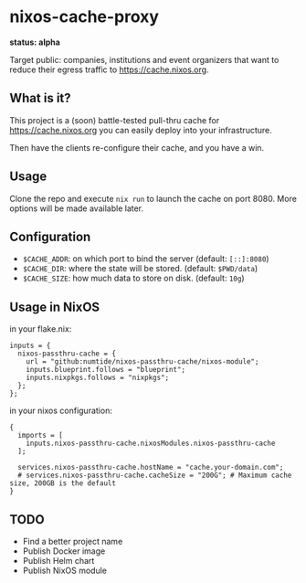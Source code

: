 # nixos-cache-proxy

**status: alpha**

Target public: companies, institutions and event organizers that want to
               reduce their egress traffic to https://cache.nixos.org.

## What is it?

This project is a (soon) battle-tested pull-thru cache for
https://cache.nixos.org you can easily deploy into your infrastructure.

Then have the clients re-configure their cache, and you have a win.

## Usage

Clone the repo and execute `nix run` to launch the cache on port 8080.
More options will be made available later.

## Configuration

* `$CACHE_ADDR`: on which port to bind the server (default: `[::]:8080`)
* `$CACHE_DIR`: where the state will be stored. (default: `$PWD/data`)
* `$CACHE_SIZE`: how much data to store on disk. (default: `10g`)

## Usage in NixOS

in your flake.nix:

```
inputs = {
  nixos-passthru-cache = {
    url = "github:numtide/nixos-passthru-cache/nixos-module";
    inputs.blueprint.follows = "blueprint";
    inputs.nixpkgs.follows = "nixpkgs";
  };
};
```

in your nixos configuration:

```
{
  imports = [
    inputs.nixos-passthru-cache.nixosModules.nixos-passthru-cache
  ];

  services.nixos-passthru-cache.hostName = "cache.your-domain.com";
  # services.nixos-passthru-cache.cacheSize = "200G"; # Maximum cache size, 200GB is the default
}
```

## TODO

* Find a better project name
* Publish Docker image
* Publish Helm chart
* Publish NixOS module

